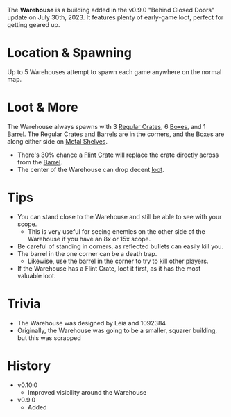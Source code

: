 The **Warehouse** is a building added in the v0.9.0 "Behind Closed Doors" update on July 30th, 2023. It features plenty of early-game loot, perfect for getting geared up.

# Location & Spawning

Up to 5 Warehouses attempt to spawn each game anywhere on the normal map.

# Loot & More

The Warehouse always spawns with 3 [Regular Crates](/obstacles/regular_crate), 6 [Boxes](/obstacles/box), and 1 [Barrel](/obstacles/barrel). The Regular Crates and Barrels are in the corners, and the Boxes are along either side on [Metal Shelves](/obstacles/metal_shelf).

- There's 30% chance a [Flint Crate](/obstacles/flint_crate) will replace the crate directly across from the [Barrel](/obstacles/barrel).
- The center of the Warehouse can drop decent [loot](/loot#warehouse).

# Tips

- You can stand close to the Warehouse and still be able to see with your scope.
  - This is very useful for seeing enemies on the other side of the Warehouse if you have an 8x or 15x scope.
- Be careful of standing in corners, as reflected bullets can easily kill you.
- The barrel in the one corner can be a death trap.
  - Likewise, use the barrel in the corner to try to kill other players.
- If the Warehouse has a Flint Crate, loot it first, as it has the most valuable loot.

# Trivia

- The Warehouse was designed by Leia and 1092384
- Originally, the Warehouse was going to be a smaller, squarer building, but this was scrapped

# History

- v0.10.0
  - Improved visibility around the Warehouse
- v0.9.0
  - Added
